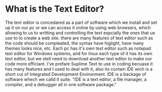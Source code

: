 # What is the Text Editor? 
The text editor is concedared as a part of software which we install and set up it on our pc or we can access it online by using web browsers, which allowing to us to writting and controlling the text espcially the ones that ue use to to create a web site.
there are many features of text editor such as the code should be compleated, the syntax have higlight, have many themes looks nice, etc.
Each pc has it's own text editor such as notepad text editor for Windows systems, and for linux each type of it has its own text editor, but we stell need to download another text editor to make our code more efficiant. 
I've prefare Suplime Text to use in coding becuase it has many features and I used to deal with it, also its contain IDE wich is a short cut of Integrated Development Environment. 
IDE is a backage of software whech we calld it suite. "IDE is a text editor, a file manager, a compiler, and a debugger all in one software package."
